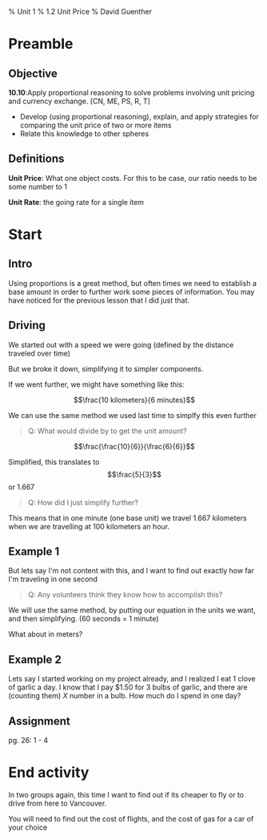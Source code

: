 % Unit 1
% 1.2 Unit Price
% David Guenther

# Preamble

## Objective

**10.10**:Apply proportional reasoning to solve problems involving unit pricing and currency exchange. [CN, ME, PS, R, T]

* Develop (using proportional reasoning), explain, and apply strategies for comparing the unit price of two or more items
* Relate this knowledge to other spheres

## Definitions

**Unit Price**: What one object costs. For this to be case, our ratio needs to be some number to 1

**Unit Rate**: the going rate for a single item

# Start

## Intro

Using proportions is a great method, but often times we need to establish a base amount in order to further work some pieces of information. You may have noticed for the previous lesson that I did just that.


## Driving

We started out with a speed we were going (defined by the distance traveled over time)

But we broke it down, simplifying it to simpler components.

If we went further, we might have something like this:

$$\frac{10 kilometers}{6 minutes}$$

We can use the same method we used last time to simplfy this even further

>Q: What would divide by to get the unit amount?

$$\frac{\frac{10}{6}}{\frac{6}{6}}$$

Simplified, this translates to $$\frac{5}{3}$$ or 1.667

>Q: How did I just simplify further?

This means that in one minute (one base unit) we travel 1.667 kilometers when we are travelling at 100 kilometers an hour.

## Example 1

But lets say I'm not content with this, and I want to find out exactly how far I'm traveling in one second

>Q: Any volunteers think they know how to accomplish this?

We will use the same method, by putting our equation in the units we want, and then simplifying. (60 seconds = 1 minute)

What about in meters?

## Example 2

Lets say I started working on my project already, and I realized I eat 1 clove of garlic a day. I know that I pay $1.50 for 3 bulbs of garlic, and there are (counting them) *X* number in a bulb. How much do I spend in one day?

## Assignment

pg. 26: 1 - 4

# End activity

In two groups again, this time I want to find out if its cheaper to fly or to drive from here to Vancouver.

You will need to find out the cost of flights, and the cost of gas for a car of your choice
